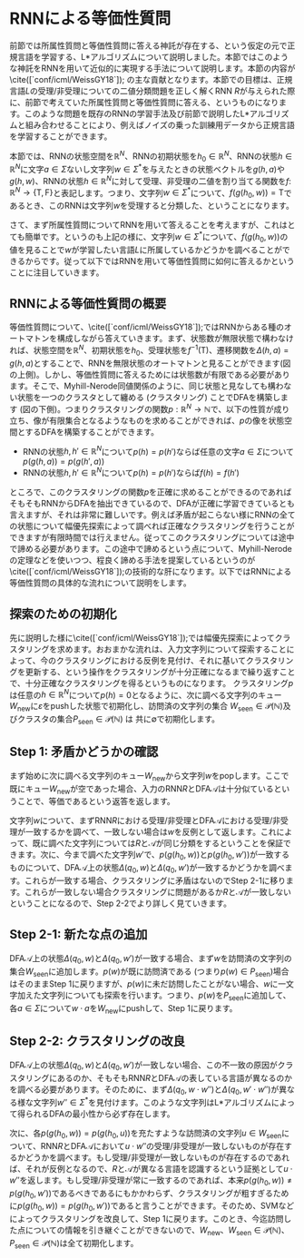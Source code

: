 # RNNによる等価性質問

前節では所属性質問と等価性質問に答える神託が存在する、という仮定の元で正規言語を学習する、L\*アルゴリズムについて説明しました。本節ではこのような神託をRNNを用いて近似的に実現する手法について説明します。本節の内容が \\cite([\`conf/icml/WeissGY18\`]); の主な貢献となります。本節での目標は、正規言語$L$の受理/非受理についての二値分類問題を正しく解くRNN $R$が与えられた際に、前節で考えていた所属性質問と等価性質問に答える、というものになります。このような問題を既存のRNNの学習手法及び前節で説明したL\*アルゴリズムと組み合わせることにより、例えばノイズの乗った訓練用データから正規言語を学習することができます。

本節では、RNNの状態空間を$\mathbb{R}^N$、RNNの初期状態を$h_0\in\mathbb{R}^N$、RNNの状態$h\in\mathbb{R}^N$に文字$a\in\Sigma$ないし文字列$w\in\Sigma^\ast$を与えたときの状態ベクトルを$g(h,a)$や$g(h,w)$、RNNの状態$h\in\mathbb{R}^N$に対して受理、非受理の二値を割り当てる関数を$f\colon\mathbb{R}^N\to\{\mathrm{T},\mathrm{F}\}$と表記します。つまり、文字列$w\in\Sigma^\ast$について、$f(g(h_0,w))=\mathrm{T}$であるとき、このRNNは文字列$w$を受理すると分類した、ということになります。

さて、まず所属性質問についてRNNを用いて答えることを考えますが、これはとても簡単です。というのも上記の様に、文字列$w\in\Sigma^\ast$について、$f(g(h_0,w))$の値を見ることで$w$が学習したい言語$L$に所属しているかどうかを調べることができるからです。従って以下ではRNNを用いて等価性質問に如何に答えるかということに注目していきます。

## RNNによる等価性質問の概要

等価性質問について、\\cite([\`conf/icml/WeissGY18\`]);ではRNNからある種のオートマトンを構成しながら答えていきます。まず、状態数が無限状態で構わなければ、状態空間を$\mathbb{R}^N$、初期状態を$h_0$、受理状態を$f^{-1}(\mathrm{T})$、遷移関数を$\Delta(h,a)=g(h,a)$とすることで、RNNを無限状態のオートマトンと見ることができます(図の上側)。しかし、等価性質問に答えるためには状態数が有限である必要があります。そこで、Myhill-Nerode同値関係のように、同じ状態と見なしても構わない状態を一つのクラスタとして纏める (クラスタリング) ことでDFAを構築します (図の下側)。つまりクラスタリングの関数$p:\mathbb{R}^N\to\mathbb{N}$で、以下の性質が成り立ち、像が有限集合となるようなものを求めることができれば、$p$の像を状態空間とするDFAを構築することができます。

* RNNの状態$h,h'\in\mathbb{R}^N$について$p(h)=p(h')$ならば任意の文字$a\in\Sigma$について$p(g(h,a))=p(g(h',a))$
* RNNの状態$h,h'\in\mathbb{R}^N$について$p(h)=p(h')$ならば$f(h)=f(h')$

ところで、このクラスタリングの関数$p$を正確に求めることができるのであればそもそもRNNからDFAを抽出できているので、DFAが正確に学習できているとも言えますが、それは非常に難しいです。例えば矛盾が起こらない様にRNNの全ての状態について幅優先探索によって調べれば正確なクラスタリングを行うことができますが有限時間では行えません。従ってこのクラスタリングについては途中で諦める必要があります。この途中で諦めるという点について、Myhill-Nerodeの定理などを使いつつ、程良く諦める手法を提案しているというのが\\cite([\`conf/icml/WeissGY18\`]);の技術的な肝になります。以下ではRNNによる等価性質問の具体的な流れについて説明をします。

## 探索のための初期化

先に説明した様に\\cite([\`conf/icml/WeissGY18\`]);では幅優先探索によってクラスタリングを求めます。おおまかな流れは、入力文字列について探索することによって、今のクラスタリングにおける反例を見付け、それに基いてクラスタリングを更新する、という操作をクラスタリングが十分正確になるまで繰り返すことで、十分正確なクラスタリングを得るというものになります。
クラスタリング$p$は任意の$h\in\mathbb{R}^N$について$p(h)=0$となるように、次に調べる文字列のキュー $W_{\mathrm{new}}$に$\varepsilon$をpushした状態で初期化し、訪問済の文字列の集合 $W_{\mathrm{seen}}\in\mathcal{P}(\mathbb{N})$及びクラスタの集合$P_{\mathrm{seen}}\in\mathcal{P}(\mathbb{N})$ は 共に$\emptyset$で初期化します。


## Step 1: 矛盾かどうかの確認

まず始めに次に調べる文字列のキュー$W_{\mathrm{new}}$から文字列$w$をpopします。ここで既にキュー$W_{\mathrm{new}}$が空であった場合、入力のRNN$R$とDFA$\mathcal{A}$は十分似ているということで、等価であるという返答を返します。

文字列$w$について、まずRNN$R$における受理/非受理とDFA$\mathcal{A}$における受理/非受理が一致するかを調べて、一致しない場合は$w$を反例として返します。これによって、既に調べた文字列については$R$と$\mathcal{A}$が同じ分類をするということを保証できます。次に、今まで調べた文字列$w'$で、$p(g(h_0,w))$と$p(g(h_0,w'))$が一致するものについて、DFA$\mathcal{A}$上の状態$\Delta(q_0,w)$と$\Delta(q_0,w')$が一致するかどうかを調べます。これらが一致する場合、クラスタリングに矛盾はないのでStep 2-1に移ります。これらが一致しない場合クラスタリングに問題があるか$R$と$\mathcal{A}$が一致しないということになるので、Step 2-2でより詳しく見ていきます。

## Step 2-1: 新たな点の追加

DFA$\mathcal{A}$上の状態$\Delta(q_0,w)$と$\Delta(q_0,w')$が一致する場合、まず$w$を訪問済の文字列の集合$W_{\mathrm{seen}}$に追加します。$p(w)$が既に訪問済である (つまり$p(w)\in P_{\mathrm{seen}}$)場合はそのままStep 1に戻りますが、$p(w)$に未だ訪問したことがない場合、$w$に一文字加えた文字列についても探索を行います。つまり、$p(w)$を$P_{\mathrm{seen}}$に追加して、各$a\in\Sigma$について$w\cdot a$を$W_{\mathrm{new}}$にpushして、Step 1に戻ります。

## Step 2-2: クラスタリングの改良

DFA$\mathcal{A}$上の状態$\Delta(q_0,w)$と$\Delta(q_0,w')$が一致しない場合、この不一致の原因がクラスタリングにあるのか、そもそもRNN$R$とDFA$\mathcal{A}$の表している言語が異なるのかを調べる必要があります。そのために、まず$\Delta(q_0,w\cdot w'')$と$\Delta(q_0,w'\cdot w'')$が異なる様な文字列$w''\in\Sigma^\ast$を見付けます。このような文字列はL\*アルゴリズムによって得られるDFAの最小性から必ず存在します。

次に、各$p(g(h_0,w))=p(g(h_0,u))$を充たすような訪問済の文字列$u\in W_{\mathrm{seen}}$について、RNN$R$とDFA$\mathcal{A}$において$u\cdot w''$の受理/非受理が一致しないものが存在するかどうかを調べます。もし受理/非受理が一致しないものが存在するのであれば、それが反例となるので、$R$と$\mathcal{A}$が異なる言語を認識するという証拠として$u\cdot w''$を返します。もし受理/非受理が常に一致するのであれば、本来$p(g(h_0,w))\neq p(g(h_0,w'))$であるべきであるにもかかわらず、クラスタリングが粗すぎるために$p(g(h_0,w))= p(g(h_0,w'))$であると言うことができます。そのため、SVMなどによってクラスタリングを改良して、Step 1に戻ります。このとき、今迄訪問した点についての情報を引き継ぐことができないので、$W_{\mathrm{new}}$、$W_{\mathrm{seen}}\in\mathcal{P}(\mathbb{N})$、$P_{\mathrm{seen}}\in\mathcal{P}(\mathbb{N})$は全て初期化します。

